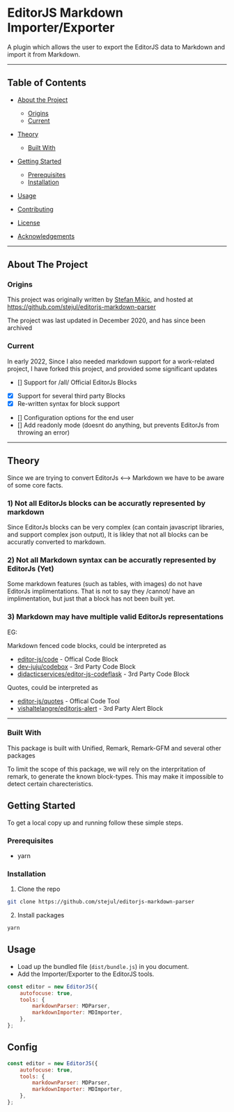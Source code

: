 # EditorJS Markdown Importer/Exporter

A plugin which allows the user to export the EditorJS data to Markdown and import it from Markdown.

---

## Table of Contents

* [About the Project](#about-the-project)
  * [Origins](#origins)
  * [Current](#current)
  
* [Theory](#theory)
  * [Built With](#built-with)
* [Getting Started](#getting-started)
  * [Prerequisites](#prerequisites)
  * [Installation](#installation)
* [Usage](#usage)
* [Contributing](#contributing)
* [License](#license)
* [Acknowledgements](#acknowledgements)

---


## About The Project

### Origins

This project was originally written by [Stefan Mikic](https://github.com/stejul/), and hosted at https://github.com/stejul/editorjs-markdown-parser

The project was last updated in December 2020, and has since been archived

### Current 

In early 2022, Since I also needed markdown support for a work-related project, I have forked this project, and provided some significant updates

* [] Support for /all/ Official EditorJs Blocks
* [x] Support for several third party Blocks
* [x] Re-written syntax for block support
* [] Configuration options for the end user
* [] Add readonly mode (doesnt do anything, but prevents EditorJs from throwing an error)

---

## Theory

Since we are trying to convert EditorJs <--> Markdown we have to be aware of some core facts.

### 1) Not all EditorJs blocks can be accuratly represented by markdown

Since EditorJs blocks can be very complex (can contain javascript libraries, and support complex json output), It is likley that not all blocks can be accuratly converted to markdown.

### 2) Not all Markdown syntax can be accuratly represented by EditorJs (Yet)

Some markdown features (such as tables, with images) do not have EditorJs implimentations. 
That is not to say they /cannot/ have an implimentation, but just that a block has not been built yet.

### 3) Markdown may have multiple valid EditorJs representations

EG: 

Markdown fenced code blocks, could be interpreted as 
* [editor-js/code](https://github.com/editor-js/code) - Offical Code Block
* [dev-juju/codebox](https://github.com/dev-juju/codebox) - 3rd Party Code Block
* [didacticservices/editor-js-codeflask](https://github.com/didacticservices/editor-js-codeflask) - 3rd Party Code Block


Quotes, could be interpreted as 
* [editor-js/quotes](https://github.com/editor-js/code) - Offical Code Tool
* [vishaltelangre/editorjs-alert](https://github.com/vishaltelangre/editorjs-alert) - 3rd Party Alert Block


---


### Built With

This package is built with Unified, Remark, Remark-GFM and several other packages

To limit the scope of this package, we will rely on the interpritation of remark, to generate the known block-types. This may make it impossible to detect certain charecteristics.





## Getting Started

To get a local copy up and running follow these simple steps.

### Prerequisites

- yarn

### Installation

1. Clone the repo
```sh
git clone https://github.com/stejul/editorjs-markdown-parser
```
2. Install packages
```sh
yarn
```

## Usage

- Load up the bundled file (`dist/bundle.js`) in you document.
- Add the Importer/Exporter to the EditorJS tools.

```js
const editor = new EditorJS({
    autofocuse: true,
    tools: {
        markdownParser: MDParser,
        markdownImporter: MDImporter,
    },
};
```

## Config

```js
const editor = new EditorJS({
    autofocuse: true,
    tools: {
        markdownParser: MDParser,
        markdownImporter: MDImporter,
    },
};
```